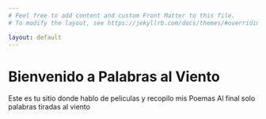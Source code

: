 ```yaml
---
# Feel free to add content and custom Front Matter to this file.
# To modify the layout, see https://jekyllrb.com/docs/themes/#overriding-theme-defaults

layout: default
---
```


# Bienvenido a Palabras al Viento

Este es tu sitio donde hablo de peliculas y recopilo mis Poemas
Al final solo palabras tiradas al viento
